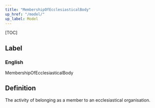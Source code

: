 ```yaml
---
title: "MembershipOfEcclesiasticalBody"
up_href: "/model/"
up_label: Model
---
```


[TOC]

## Label

### English
MembershipOfEcclesiasticalBody


## Definition
The activity of belonging as a member to an ecclesiastical organisation. 


    
